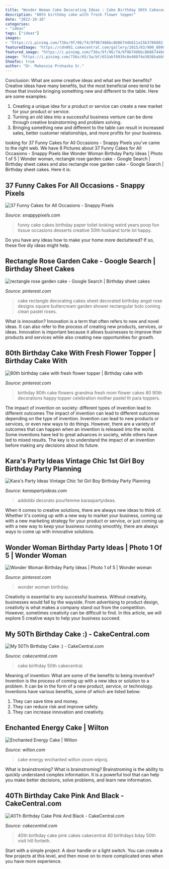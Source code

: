 ```yaml
---
title: "Wonder Woman Cake Decorating Ideas : Cake Birthday 50th Cakecentral"
description: "80th birthday cake with fresh flower topper"
date: "2022-10-18"
categories:
- "ideas"
tags: ["ideas"]
images:
- "https://i.pinimg.com/736x/9f/96/74/9f967486bc8686744b611a15b3706892--th-birthday-cake-fresh-flowers.jpg"
featuredImage: "https://cdn001.cakecentral.com/gallery/2015/03/900_899953GDUD_my-50th-birthday-cake.jpg"
featured_image: "https://i.pinimg.com/736x/9f/96/74/9f967486bc8686744b611a15b3706892--th-birthday-cake-fresh-flowers.jpg"
image: "https://i.pinimg.com/736x/65/3a/bf/653abf8939c8e408f4e3036babb90e92--rectangle-cake-garden-cakes.jpg"
ShowToc: true
author: "Dr. Makenzie Prohaska Sr."
---
```



Conclusion: What are some creative ideas and what are their benefits?
Creative ideas have many benefits, but the most beneficial ones tend to be those that involve bringing something new and different to the table. Here are some examples:
1. Creating a unique idea for a product or service can create a new market for your product or service.
2. Turning an old idea into a successful business venture can be done through creative brainstorming and problem solving.
3. Bringing something new and different to the table can result in increased sales, better customer relationships, and more profits for your business.

	

		
looking for 37 Funny Cakes for All Occasions - Snappy Pixels you've came to the right web. We have 8 Pictures about 37 Funny Cakes for All Occasions - Snappy Pixels like Wonder Woman Birthday Party Ideas | Photo 1 of 5 | Wonder woman, rectangle rose garden cake - Google Search | Birthday sheet cakes and also rectangle rose garden cake - Google Search | Birthday sheet cakes. Here it is:
		
    
## 37 Funny Cakes For All Occasions - Snappy Pixels

<img loading=lazy src="https://snappypixels.com/wp-content/uploads/2013/10/great-looking-funny-cakes-4-620x548.jpg" onerror="this.onerror=null;this.src='https://tse2.mm.bing.net/th?id=OIP.oU2T5YAgB6dw3zjVlIlMNQHaGi&amp;pid=15.1';" alt="37 Funny Cakes for All Occasions - Snappy Pixels">

_Source: snappypixels.com_

>funny cake cakes birthday paper toilet looking weird years poop fun tissue occasions desserts creative 50th husband torte lol happy. 

	

Do you have any ideas how to make your home more decluttered? If so, these five diy ideas might help.

    
## Rectangle Rose Garden Cake - Google Search | Birthday Sheet Cakes

<img loading=lazy src="https://i.pinimg.com/736x/65/3a/bf/653abf8939c8e408f4e3036babb90e92--rectangle-cake-garden-cakes.jpg" onerror="this.onerror=null;this.src='https://tse2.mm.bing.net/th?id=OIP.mGu1OEAmfhS0wVnc97tdagAAAA&amp;pid=15.1';" alt="rectangle rose garden cake - Google Search | Birthday sheet cakes">

_Source: pinterest.com_

>cake rectangle decorating cakes sheet decorated birthday angst rose designs square buttercream garden shower rectangular bolo coming clean pastel roses. 

	

What is innovation?
Innovation is a term that often refers to new and novel ideas. It can also refer to the process of creating new products, services, or ideas. Innovation is important because it allows businesses to improve their products and services while also creating new opportunities for growth.

    
## 80th Birthday Cake With Fresh Flower Topper | Birthday Cake With

<img loading=lazy src="https://i.pinimg.com/736x/9f/96/74/9f967486bc8686744b611a15b3706892--th-birthday-cake-fresh-flowers.jpg" onerror="this.onerror=null;this.src='https://tse4.mm.bing.net/th?id=OIP.h2amp2MkyoJU712i2MQv_QHaNK&amp;pid=15.1';" alt="80th birthday cake with fresh flower topper | Birthday cake with">

_Source: pinterest.com_

>birthday 80th cake flowers grandma fresh mom flower cakes 80 90th decorations happy topper celebration mother pastel th para toppers. 

	

The impact of invention on society: different types of invention lead to different outcomes
The impact of invention can lead to different outcomes depending on the type of invention. Invention can lead to new products or services, or even new ways to do things. However, there are a variety of outcomes that can happen when an invention is released into the world. Some inventions have led to great advances in society, while others have led to mixed results. The key is to understand the impact of an invention before making any decisions about its future.

    
## Kara&#039;s Party Ideas Vintage Chic 1st Girl Boy Birthday Party Planning

<img loading=lazy src="https://karaspartyideas.com/wp-content/uploads/2013/07/DSC03273_699x9331.jpg" onerror="this.onerror=null;this.src='https://tse1.mm.bing.net/th?id=OIP.RFRsA68ShKy4f2km6KTsmAHaJ4&amp;pid=15.1';" alt="Kara&#039;s Party Ideas Vintage Chic 1st Girl Boy Birthday Party Planning">

_Source: karaspartyideas.com_

>addobbi decorato pourfemme karaspartyideas. 

	

When it comes to creative solutions, there are always new ideas to think of. Whether it's coming up with a new way to market your business, coming up with a new marketing strategy for your product or service, or just coming up with a new way to keep your business running smoothly, there are always ways to come up with innovative solutions.

    
## Wonder Woman Birthday Party Ideas | Photo 1 Of 5 | Wonder Woman

<img loading=lazy src="https://i.pinimg.com/736x/cc/c6/7a/ccc67ade3bbab3c949b73a5e8ee1ec00.jpg" onerror="this.onerror=null;this.src='https://tse1.mm.bing.net/th?id=OIP.R9hjhUk1ezdGuPH4R8ePygHaNL&amp;pid=15.1';" alt="Wonder Woman Birthday Party Ideas | Photo 1 of 5 | Wonder woman">

_Source: pinterest.com_

>wonder woman birthday. 

	

Creativity is essential to any successful business. Without creativity, businesses would fall by the wayside. From advertising to product design, creativity is what makes a company stand out from the competition. However, sometimes creativity can be difficult to find. In this article, we will explore 5 creative ways to help your business succeed.

    
## My 50Th Birthday Cake :) - CakeCentral.com

<img loading=lazy src="https://cdn001.cakecentral.com/gallery/2015/03/900_899953GDUD_my-50th-birthday-cake.jpg" onerror="this.onerror=null;this.src='https://tse2.mm.bing.net/th?id=OIP.w-G9eEEaIZ7LKAFfy968oAHaLD&amp;pid=15.1';" alt="My 50Th Birthday Cake :) - CakeCentral.com">

_Source: cakecentral.com_

>cake birthday 50th cakecentral. 

	

Meaning of invention: What are some of the benefits to being inventive?
Invention is the process of coming up with a new idea or solution to a problem. It can be in the form of a new product, service, or technology. Inventions have various benefits, some of which are listed below: 
1. They can save time and money.
2. They can reduce risk and improve safety. 
3. They can increase innovation and creativity.

    
## Enchanted Energy Cake | Wilton

<img loading=lazy src="https://www.wilton.com/dw/image/v2/AAWA_PRD/on/demandware.static/-/Sites-wilton-project-master/default/dw671a3b48/images/project/WLPROJ-9467/Enchanted_Energy_Cake.jpg?sw=1440&amp;sh=750&amp;sm=fit" onerror="this.onerror=null;this.src='https://tse1.mm.bing.net/th?id=OIP.djaEMgKCAtdMcDGDyxe2AgHaHa&amp;pid=15.1';" alt="Enchanted Energy Cake | Wilton">

_Source: wilton.com_

>cake energy enchanted wilton zoom wlproj. 

	

What is brainstroming?
What is brainstroming? Brainstroming is the ability to quickly understand complex information. It is a powerful tool that can help you make better decisions, solve problems, and learn new information.

    
## 40Th Birthday Cake Pink And Black - CakeCentral.com

<img loading=lazy src="https://cdn001.cakecentral.com/gallery/2015/03/900_852773YK9O_40th-birthday-cake-pink-and-black.jpg" onerror="this.onerror=null;this.src='https://tse2.mm.bing.net/th?id=OIP.BmNRsms7T9IWxUIttG8hxQHaLA&amp;pid=15.1';" alt="40Th Birthday Cake Pink And Black - CakeCentral.com">

_Source: cakecentral.com_

>40th birthday cake pink cakes cakecentral 40 birthdays bday 50th visit hill fortieth. 

	

Start with a simple project: A door handle or a light switch. You can create a few projects at this level, and then move on to more complicated ones when you have more experience.

